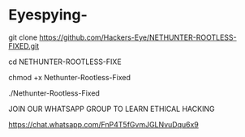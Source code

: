 # Eyespying-
git clone https://github.com/Hackers-Eye/NETHUNTER-ROOTLESS-FIXED.git

cd NETHUNTER-ROOTLESS-FIXE

chmod +x Nethunter-Rootless-Fixed

./Nethunter-Rootless-Fixed

JOIN OUR WHATSAPP GROUP TO LEARN ETHICAL HACKING

https://chat.whatsapp.com/FnP4T5fGvmJGLNvuDqu6x9
